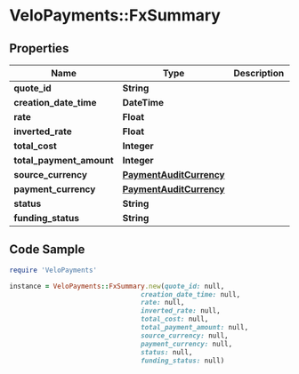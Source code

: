 # VeloPayments::FxSummary

## Properties

Name | Type | Description | Notes
------------ | ------------- | ------------- | -------------
**quote_id** | **String** |  | 
**creation_date_time** | **DateTime** |  | 
**rate** | **Float** |  | 
**inverted_rate** | **Float** |  | 
**total_cost** | **Integer** |  | 
**total_payment_amount** | **Integer** |  | 
**source_currency** | [**PaymentAuditCurrency**](PaymentAuditCurrency.md) |  | [optional] 
**payment_currency** | [**PaymentAuditCurrency**](PaymentAuditCurrency.md) |  | [optional] 
**status** | **String** |  | 
**funding_status** | **String** |  | 

## Code Sample

```ruby
require 'VeloPayments'

instance = VeloPayments::FxSummary.new(quote_id: null,
                                 creation_date_time: null,
                                 rate: null,
                                 inverted_rate: null,
                                 total_cost: null,
                                 total_payment_amount: null,
                                 source_currency: null,
                                 payment_currency: null,
                                 status: null,
                                 funding_status: null)
```


